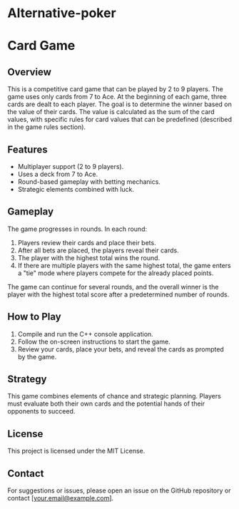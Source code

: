 # Alternative-poker
# Card Game

## Overview
This is a competitive card game that can be played by 2 to 9 players. The game uses only cards from 7 to Ace. At the beginning of each game, three cards are dealt to each player. The goal is to determine the winner based on the value of their cards. The value is calculated as the sum of the card values, with specific rules for card values that can be predefined (described in the game rules section).

## Features
- Multiplayer support (2 to 9 players).
- Uses a deck from 7 to Ace.
- Round-based gameplay with betting mechanics.
- Strategic elements combined with luck.

## Gameplay
The game progresses in rounds. In each round:
1. Players review their cards and place their bets.
2. After all bets are placed, the players reveal their cards.
3. The player with the highest total wins the round.
4. If there are multiple players with the same highest total, the game enters a \"tie\" mode where players compete for the already placed points.

The game can continue for several rounds, and the overall winner is the player with the highest total score after a predetermined number of rounds.

## How to Play
1. Compile and run the C++ console application.
2. Follow the on-screen instructions to start the game.
3. Review your cards, place your bets, and reveal the cards as prompted by the game.

## Strategy
This game combines elements of chance and strategic planning. Players must evaluate both their own cards and the potential hands of their opponents to succeed.

## License
This project is licensed under the MIT License.

## Contact
For suggestions or issues, please open an issue on the GitHub repository or contact [your.email@example.com].
